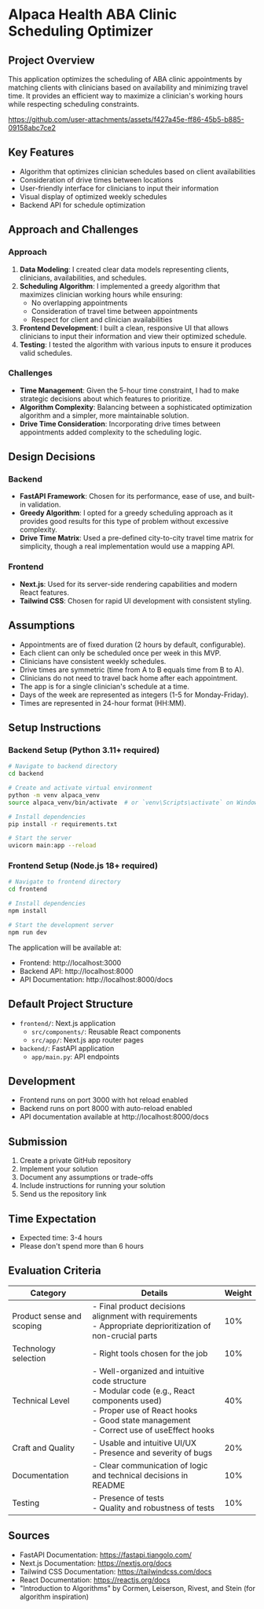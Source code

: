 # Alpaca Health ABA Clinic Scheduling Optimizer

## Project Overview

This application optimizes the scheduling of ABA clinic appointments by matching clients with clinicians based on availability and minimizing travel time. It provides an efficient way to maximize a clinician's working hours while respecting scheduling constraints.





https://github.com/user-attachments/assets/f427a45e-ff86-45b5-b885-09158abc7ce2





## Key Features

- Algorithm that optimizes clinician schedules based on client availabilities
- Consideration of drive times between locations
- User-friendly interface for clinicians to input their information
- Visual display of optimized weekly schedules
- Backend API for schedule optimization

## Approach and Challenges

### Approach

1. **Data Modeling**: I created clear data models representing clients, clinicians, availabilities, and schedules.
2. **Scheduling Algorithm**: I implemented a greedy algorithm that maximizes clinician working hours while ensuring:
   - No overlapping appointments
   - Consideration of travel time between appointments
   - Respect for client and clinician availabilities
3. **Frontend Development**: I built a clean, responsive UI that allows clinicians to input their information and view their optimized schedule.
4. **Testing**: I tested the algorithm with various inputs to ensure it produces valid schedules.

### Challenges

- **Time Management**: Given the 5-hour time constraint, I had to make strategic decisions about which features to prioritize.
- **Algorithm Complexity**: Balancing between a sophisticated optimization algorithm and a simpler, more maintainable solution.
- **Drive Time Consideration**: Incorporating drive times between appointments added complexity to the scheduling logic.

## Design Decisions

### Backend

- **FastAPI Framework**: Chosen for its performance, ease of use, and built-in validation.
- **Greedy Algorithm**: I opted for a greedy scheduling approach as it provides good results for this type of problem without excessive complexity.
- **Drive Time Matrix**: Used a pre-defined city-to-city travel time matrix for simplicity, though a real implementation would use a mapping API.

### Frontend

- **Next.js**: Used for its server-side rendering capabilities and modern React features.
- **Tailwind CSS**: Chosen for rapid UI development with consistent styling.

## Assumptions

- Appointments are of fixed duration (2 hours by default, configurable).
- Each client can only be scheduled once per week in this MVP.
- Clinicians have consistent weekly schedules.
- Drive times are symmetric (time from A to B equals time from B to A).
- Clinicians do not need to travel back home after each appointment.
- The app is for a single clinician's schedule at a time.
- Days of the week are represented as integers (1-5 for Monday-Friday).
- Times are represented in 24-hour format (HH:MM).

## Setup Instructions

### Backend Setup (Python 3.11+ required)

```bash
# Navigate to backend directory
cd backend

# Create and activate virtual environment
python -m venv alpaca_venv
source alpaca_venv/bin/activate  # or `venv\Scripts\activate` on Windows

# Install dependencies
pip install -r requirements.txt

# Start the server
uvicorn main:app --reload
```

### Frontend Setup (Node.js 18+ required)

```bash
# Navigate to frontend directory
cd frontend

# Install dependencies
npm install

# Start the development server
npm run dev
```

The application will be available at:

- Frontend: http://localhost:3000
- Backend API: http://localhost:8000
- API Documentation: http://localhost:8000/docs

## Default Project Structure

- `frontend/`: Next.js application
  - `src/components/`: Reusable React components
  - `src/app/`: Next.js app router pages
- `backend/`: FastAPI application
  - `app/main.py`: API endpoints

## Development

- Frontend runs on port 3000 with hot reload enabled
- Backend runs on port 8000 with auto-reload enabled
- API documentation available at http://localhost:8000/docs

## Submission

1. Create a private GitHub repository
2. Implement your solution
3. Document any assumptions or trade-offs
4. Include instructions for running your solution
5. Send us the repository link

## Time Expectation

- Expected time: 3-4 hours
- Please don't spend more than 6 hours

## Evaluation Criteria

| Category | Details | Weight |
|----------|---------|--------|
| Product sense and scoping | - Final product decisions alignment with requirements<br>- Appropriate deprioritization of non-crucial parts | 10% |
| Technology selection | - Right tools chosen for the job | 10% |
| Technical Level | - Well-organized and intuitive code structure<br>- Modular code (e.g., React components used)<br>- Proper use of React hooks<br>- Good state management<br>- Correct use of useEffect hooks | 40% |
| Craft and Quality | - Usable and intuitive UI/UX<br>- Presence and severity of bugs | 20% |
| Documentation | - Clear communication of logic and technical decisions in README | 10% |
| Testing | - Presence of tests<br>- Quality and robustness of tests | 10% |

## Sources

- FastAPI Documentation: https://fastapi.tiangolo.com/
- Next.js Documentation: https://nextjs.org/docs
- Tailwind CSS Documentation: https://tailwindcss.com/docs
- React Documentation: https://reactjs.org/docs
- "Introduction to Algorithms" by Cormen, Leiserson, Rivest, and Stein (for algorithm inspiration)
